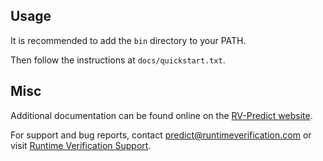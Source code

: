 ## Usage
It is recommended to add the `bin` directory to your PATH.

Then follow the instructions at `docs/quickstart.txt`.

## Misc
Additional documentation can be found online on the
[RV-Predict website](http://runtimeverification.com/predict/docs).

For support and bug reports, contact predict@runtimeverification.com or visit
[Runtime Verification Support](http://runtimeverification.com/support).
